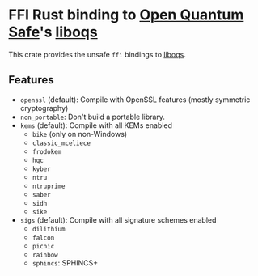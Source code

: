 # FFI Rust binding to [Open Quantum Safe][oqs]'s [liboqs][]

This crate provides the unsafe `ffi` bindings to [liboqs][].

## Features

* `openssl` (default): Compile with OpenSSL features (mostly symmetric cryptography)
* `non_portable`: Don't build a portable library.
* `kems` (default): Compile with all KEMs enabled
    * `bike`  (only on non-Windows)
    * `classic_mceliece`
    * `frodokem`
    * `hqc`
    * `kyber`
    * `ntru`
    * `ntruprime`
    * `saber`
    * `sidh`
    * `sike`
* `sigs` (default): Compile with all signature schemes enabled
    * `dilithium`
    * `falcon`
    * `picnic`
    * `rainbow`
    * `sphincs`: SPHINCS+

[oqs]: https://openquantumsafe.org
[liboqs]: https://github.com/Open-Quantum-Safe/liboqs

